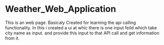 # Weather_Web_Application

This is an web page. Basicaly Created for learning the api calling functionality.
In this i created a ui at whic there is one input feild which take city name as input.
and provide this input to that API call and get information from it.
